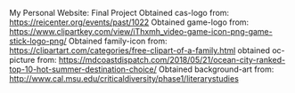 My Personal Website: Final Project
Obtained cas-logo from: https://reicenter.org/events/past/1022
Obtained game-logo from: https://www.clipartkey.com/view/iThxmh_video-game-icon-png-game-stick-logo-png/
Obtained family-icon from: https://clipartart.com/categories/free-clipart-of-a-family.html
obtained oc-picture from: https://mdcoastdispatch.com/2018/05/21/ocean-city-ranked-top-10-hot-summer-destination-choice/
Obtained background-art from: http://www.cal.msu.edu/criticaldiversity/phase1/literarystudies